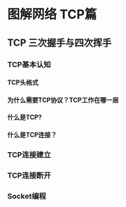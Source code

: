 ﻿# 图解网络 TCP篇

## TCP 三次握手与四次挥手

### TCP基本认知

#### TCP头格式

#### 为什么需要TCP协议？TCP工作在哪一层

#### 什么是TCP?

#### 什么是TCP连接？



### TCP连接建立

### TCP连接断开

### Socket编程
